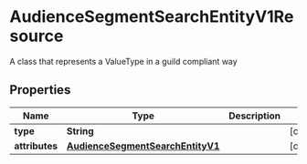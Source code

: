 

# AudienceSegmentSearchEntityV1Resource

A class that represents a ValueType in a guild compliant way

## Properties

Name | Type | Description | Notes
------------ | ------------- | ------------- | -------------
**type** | **String** |  |  [optional]
**attributes** | [**AudienceSegmentSearchEntityV1**](AudienceSegmentSearchEntityV1.md) |  |  [optional]



